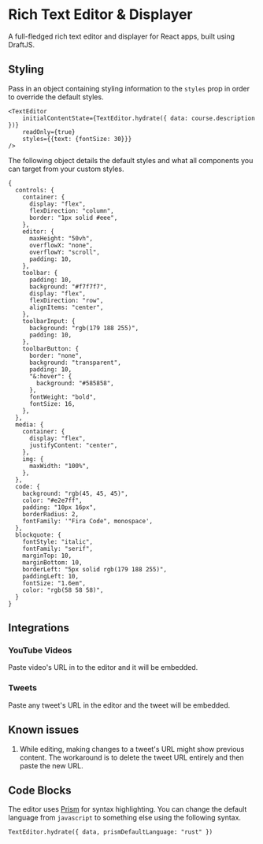 # Rich Text Editor & Displayer

A full-fledged rich text editor and displayer for React apps, built using DraftJS.

## Styling

Pass in an object containing styling information to the `styles` prop in order to override the default styles.

```
<TextEditor
    initialContentState={TextEditor.hydrate({ data: course.description })}
    readOnly={true}
    styles={{text: {fontSize: 30}}}
/>
```

The following object details the default styles and what all components you can target from your custom styles.

```
{
  controls: {
    container: {
      display: "flex",
      flexDirection: "column",
      border: "1px solid #eee",
    },
    editor: {
      maxHeight: "50vh",
      overflowX: "none",
      overflowY: "scroll",
      padding: 10,
    },
    toolbar: {
      padding: 10,
      background: "#f7f7f7",
      display: "flex",
      flexDirection: "row",
      alignItems: "center",
    },
    toolbarInput: {
      background: "rgb(179 188 255)",
      padding: 10,
    },
    toolbarButton: {
      border: "none",
      background: "transparent",
      padding: 10,
      "&:hover": {
        background: "#585858",
      },
      fontWeight: "bold",
      fontSize: 16,
    },
  },
  media: {
    container: {
      display: "flex",
      justifyContent: "center",
    },
    img: {
      maxWidth: "100%",
    },
  },
  code: {
    background: "rgb(45, 45, 45)",
    color: "#e2e7ff",
    padding: "10px 16px",
    borderRadius: 2,
    fontFamily: '"Fira Code", monospace',
  },
  blockquote: {
    fontStyle: "italic",
    fontFamily: "serif",
    marginTop: 10,
    marginBottom: 10,
    borderLeft: "5px solid rgb(179 188 255)",
    paddingLeft: 10,
    fontSize: "1.6em",
    color: "rgb(58 58 58)",
  }
}
```

## Integrations

### YouTube Videos

Paste video's URL in to the editor and it will be embedded.

### Tweets

Paste any tweet's URL in the editor and the tweet will be embedded.

## Known issues

1. While editing, making changes to a tweet's URL might show previous content. The workaround is to delete the tweet URL entirely and then paste the new URL.

## Code Blocks

The editor uses [Prism](https://prismjs.com/) for syntax highlighting. You can change the default language from `javascript` to something else using the following syntax.

```
TextEditor.hydrate({ data, prismDefaultLanguage: "rust" })
```
